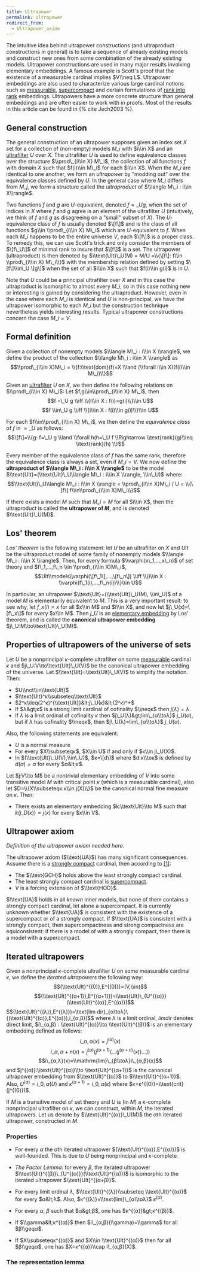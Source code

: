 ```yaml
---
title: Ultrapower
permalink: Ultrapower
redirect_from:
  - Ultrapower_axiom
---
```



The intuitive idea behind ultrapower constructions (and ultraproduct
constructions in general) is to take a sequence of already existing
models and construct new ones from some combination of the already
existing models. Ultrapower constructions are used in many major results
involving elementary embeddings. A famous example is Scott's proof that
the existence of a measurable cardinal implies $V\\neq L$. Ultrapower
embeddings are also used to characterize various large cardinal notions
such as
[measurable](Measurable "Measurable"),
[supercompact](Supercompact "Supercompact")
and certain formulations of [rank into
rank](Rank_into_rank "Rank into rank")
embeddings. Ultrapowers have a more concrete structure than general
embeddings and are often easier to work with in proofs. Most of the
results in this article can be found in
{% cite Jech2003 %}.

## General construction

The general construction of an ultrapower supposes given an index set
$X$ set for a collection of (non-empty) models $M\_i$ with $i\\in X$ and
an
<a href="Ultrafilter" class="mw-redirect" title="Ultrafilter">ultrafilter</a>
$U$ over $X$. The ultrafilter $U$ is used to define equivalence classes
over the structure $\\prod\_{i\\in X} M\_i$, the collection of all
functions $f$ with domain $X$ such that $f(i)\\in M\_i$ for each $i\\in
X$. When the $M\_i$ are identical to one another, we form an
*ultrapower* by "modding out" over the equivalence classes defined by
$U$. In the general case where $M\_i$ differs from $M\_j$, we form a
structure called the *ultraproduct* of $\\langle M\_i : i\\in
X\\rangle$.

Two functions $f$ and $g$ are $U$-equivalent, denoted $f=\_U g$, when
the set of indices in $X$ where $f$ and $g$ agree is an element of the
ultrafilter $U$ (intuitively, we think of $f$ and $g$ as disagreeing on
a "small" subset of $X$). The $U$-equivalence class of $f$ is usually
denoted $\[f\]$ and is the class of all functions $g\\in \\prod\_{i\\in
X} M\_i$ which are $U$-equivalent to $f$. When each $M\_i$ happens to be
the entire universe $V$, each $\[f\]$ is a proper class. To remedy this,
we can use Scott's trick and only consider the members of $\[f\_U\]$ of
minimal rank to insure that $\[f\]$ is a set. The ultrapower
(ultraproduct) is then denoted by $\\text{Ult}\_U(M) = M/U =\\{\[f\]:
f\\in \\prod\_{i\\in X} M\_i\\}$ with the membership relation defined by
setting $\[f\]\\in\_U \[g\]$ when the set of all $i\\in X$ such that
$f(i)\\in g(i)$ is in $U$.

Note that $U$ could be a principal ultrafilter over $X$ and in this case
the ultraproduct is isomorphic to almost every $M\_i$, so in this case
nothing new or interesting is gained by considering the ultraproduct.
However, even in the case where each $M\_i$ is identical and $U$ is
non-principal, we have the ultrapower isomorphic to each $M\_i$ but the
construction technique nevertheless yields interesting results. Typical
ultrapower constructions concern the case $M\_i=V$.

## Formal definition

Given a collection of nonempty models $\\langle M\_i : i\\in X
\\rangle$, we define the product of the collection $\\langle M\_i :
i\\in X \\rangle$ as $$\\prod\_{i\\in X}M\_i = \\{f:\\text{dom}(f)=X
\\land (\\forall i\\in X)(f(i)\\in M\_i)\\}$$

Given an
<a href="Ultrafilter" class="mw-redirect" title="Ultrafilter">ultrafilter</a>
$U$ on $X$, we then define the following relations on $\\prod\_{i\\in X}
M\_i$: Let $f,g\\in\\prod\_{i\\in X} M\_i$, then $$f =\_U g \\iff
\\{i\\in X : f(i)=g(i)\\}\\in U$$ $$f \\in\_U g \\iff \\{i\\in X :
f(i)\\in g(i)\\}\\in U$$

For each $f\\in\\prod\_{i\\in X} M\_i$, we then define the *equivalence
class* of $f$ in $=\_U$ as follows: $$\[f\]=\\{g: f=\_U g \\land
\\forall h(h=\_U f \\Rightarrow \\text{rank}(g)\\leq \\text{rank}(h)
\\}$$

Every member of the equivalence class of $f$ has the same rank,
therefore the equivalence class is always a set, even if $M\_i = V$. We
now define the **ultraproduct of $\\langle M\_i : i\\in X \\rangle$** to
be the model $\\text{Ult}=(\\text{Ult}\_U\\langle M\_i : i\\in X
\\rangle, \\in\_U)$ where: $$\\text{Ult}\_U\\langle M\_i : i\\in X
\\rangle = \\prod\_{i\\in X}M\_i / U = \\{\[f\]:f\\in\\prod\_{i\\in
X}M\_i\\}$$

If there exists a model $M$ such that $M\_i=M$ for all $i\\in X$, then
the ultraproduct is called the **ultrapower of $M$**, and is denoted
$\\text{Ult}\_U(M)$.

## Los' theorem

*Los' theorem* is the following statement: let $U$ be an ultrafilter on
$X$ and $Ult$ be the ultraproduct model of some family of nonempty
models $\\langle M\_i : i\\in X \\rangle$. Then, for every formula
$\\varphi(x\_1,...,x\_n)$ of set theory and $f\_1,...,f\_n \\in
\\prod\_{i\\in X}M\_i$, $$Ult\\models\\varphi(\[f\_1\],...,\[f\_n\])
\\iff \\{i\\in X : \\varphi(f\_1(i),...,f\_n(i))\\}\\in U$$

In particular, an ultrapower $\\text{Ult}=(\\text{Ult}\_U(M), \\in\_U)$
of a model $M$ is elementarily equivalent to $M$. This is a very
important result: to see why, let $f\_x(i)=x$ for all $x\\in M$ and
$i\\in X$, and now let $j\_U(x)=\[f\_x\]$ for every $x\\in M$. Then
$j\_U$ is an [elementary
embedding](Elementary_embedding "Elementary embedding")
by Los' theorem, and is called the **canonical ultrapower embedding**
$j\_U:M\\to\\text{Ult}\_U(M)$.

## Properties of ultrapowers of the universe of sets

Let $U$ be a nonprincipal $κ$-complete ultrafilter on some
[measurable](Measurable "Measurable")
cardinal $κ$ and $j\_U:V\\to\\text{Ult}\_U(V)$ be the canonical
ultrapower embedding of the universe. Let
$\\text{Ult}=\\text{Ult}\_U(V)$ to simplify the notation. Then:

-   $U\\not\\in\\text{Ult}$
-   $\\text{Ult}^κ\\subseteq\\text{Ult}$
-   $2^κ\\leq(2^κ)^{\\text{Ult}}&lt;j\_U(κ)&lt;(2^κ)^+$
-   If $λ&gt;κ$ is a strong limit cardinal of cofinality
    $\\neqκ$ then $j(λ)=λ$.
-   If $λ$ is a limit ordinal of cofinality $κ$ then
    $j\_U(λ)&gt;lim\_{α\\toλ}$ $j\_U(α)$, but
    if $λ$ has cofinality $\\neqκ$, then
    $j\_U(λ)=lim\_{α\\toλ}$ $j\_U(α)$.

Also, the following statements are equivalent:

-   $U$ is a normal measure
-   For every $X\\subseteqκ$, $X\\in U$ if and only if
    $κ\\in j\_U(X)$.
-   In $(\\text{Ult}\_U(V),\\in\_U)$, $κ=\[d\]$ where
    $d:κ\\toκ$ is defined by $d(α)=α$ for every
    $α&lt;κ$.

Let $j:V\\to M$ be a nontrivial elementary embedding of $V$ into some
transitive model $M$ with critical point $κ$ (which is a
measurable cardinal), also let $D=\\{X\\subseteqκ:κ\\in
j(X)\\}$ be the canonical normal fine measure on $κ$. Then:

-   There exists an elementary embedding $k:\\text{Ult}\\to M$ such that
    $k(j\_D(x))=j(x)$ for every $x\\in V$.

## Ultrapower axiom

*Definition of the ultrapower axiom needed here.*

The ultrapower axiom ($\\text{UA}$) has many significant consequences.
Assume there is a [strongly
compact](Strongly_compact "Strongly compact")
cardinal, then according to
<a href="https://arxiv.org/pdf/1710.03586.pdf" class="external autonumber">[1]</a>:

-   The $\\text{GCH}$ holds above the least strongly compact cardinal.
-   The least strongly compact cardinal is
    [supercompact](Supercompact "Supercompact").
-   $V$ is a forcing extension of $\\text{HOD}$.

$\\text{UA}$ holds in all *known* inner models, but none of them
contains a strongly compact cardinal, let alone a supercompact. It is
currently unknown whether $\\text{UA}$ is consistent with the existence
of a supercompact or of a strongly compact. If $\\text{UA}$ is
consistent with a strongly compact, then supercompactness and strong
compactness are equiconsistent: if there is a model of with a strongly
compact, then there is a model with a supercompact.

## Iterated ultrapowers

Given a nonprincipal $κ$-complete ultrafilter $U$ on some
measurable cardinal $κ$, we define the *iterated ultrapowers* the
following way: $$(\\text{Ult}^{(0)},E^{(0)})=(V,\\in)$$
$$(\\text{Ult}^{(α+1)},E^{(α+1)})=\\text{Ult}\_{U^{(α)}}(\\text{Ult}^{(α)},E^{(α)})$$
$$(\\text{Ult}^{(λ)},E^{(λ)})=\\text{lim
dir}\_{α\\toλ}\\{(\\text{Ult}^{(α)},E^{(α)}),i\_{α,β})$$
where $λ$ is a limit ordinal, $limdir$ denotes direct limit,
$i\_{α,β} : \\text{Ult}^{(α)}\\to
\\text{Ult}^{(β)}$ is an elementary embedding defined as follows:
$$i\_{α,α}(x)=j^{(α)}(x)$$
$$i\_{α,α+n}(x)=j^{(α)}(j^{(α+1)}(...(j^{(α+n)}(x))...))$$
$$i\_{α,λ}(x)=\\mathrm{lim}\_{β\\toλ}i\_{α,β}(x)$$
and $j^{(α)}:\\text{Ult}^{(α)}\\to
\\text{Ult}^{(α+1)}$ is the canonical ultrapower embedding from
$\\text{Ult}^{(α)}$ to $\\text{Ult}^{(α+1)}$. Also,
$U^{(α)}=i\_{0,α}(U)$ and
$κ^{(α+1)}=i\_{0,α}(κ)$ where
$κ=κ^{(0)}=\\text{crit}(j^{(0)})$.

If $M$ is a transitive model of set theory and $U$ is (in $M$) a
$κ$-complete nonprincipal ultrafilter on $κ$, we can
construct, within $M$, the iterated ultrapowers. Let us denote by
$\\text{Ult}^{(α)}\_U(M)$ the $α$th iterated ultrapower,
constructed in $M$.

### Properties

-   For every $α$ the $α$th iterated ultrapower
    $(\\text{Ult}^{(α)},E^{(α)})$ is well-founded. This is
    due to $U$ being nonprincipal and $κ$-complete.


-   *The Factor Lemma*: for every $β$, the iterated ultrapower
    $\\text{Ult}^{(β)}\_{U^{(α)}}(\\text{Ult}^{(α)})$
    is isomorphic to the iterated ultrapower
    $\\text{Ult}^{(α+β)}$.


-   For every limit ordinal $λ$,
    $\\text{Ult}^{(λ)}\\subseteq \\text{Ult}^{(α)}$ for
    every $α&lt;λ$. Also,
    $κ^{(λ)}=\\text{lim}\_{α\\toλ}$
    $κ^{(α)}$.


-   For every $α$, $β$ such that $α&gt;β$, one has
    $κ^{(α)}&gt;κ^{(β)}$.


-   If $\\gamma&lt;κ^{(α)}$ then
    $i\_{α,β}(\\gamma)=\\gamma$ for all $β\\geqα$.


-   If $X\\subseteqκ^{(α)}$ and $X\\in
    \\text{Ult}^{(α)}$ then for all $β\\geqα$, one has
    $X=κ^{(α)}\\cap i\_{α,β}(X)$.

### The representation lemma
